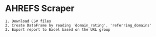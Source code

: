 # AHREFS Scraper


```
1. Download CSV files
2. Create DataFrame by reading 'domain_rating', 'referring_domains'
3. Export report to Excel based on the URL group 
```




